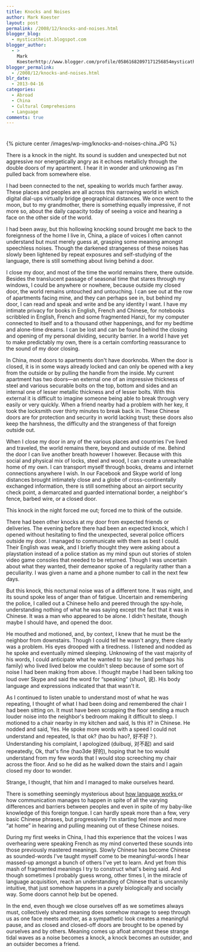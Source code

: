 ```yaml
---
title: Knocks and Noises
author: Mark Koester
layout: post
permalink: /2008/12/knocks-and-noises.html
blogger_blog:
  - mysticatheist.blogspot.com
blogger_author:
  - >
    Mark
    Koesterhttp://www.blogger.com/profile/05861682097171256854mysticatheist@gmail.com
blogger_permalink:
  - /2008/12/knocks-and-noises.html
blr_date:
  - 2013-04-16
categories:
  - Abroad
  - China
  - Cultural Comprehesions
  - Language
comments: true
---
```


#

{% picture center /images/wp-img/knocks-and-noises-china.JPG %}

There is a knock in the night. Its sound is sudden and unexpected but not aggressive nor energetically angry as it echoes metallicly through the double doors of my apartment. I hear it in wonder and unknowing as I'm pulled back from somewhere else.

I had been connected to the net, speaking to worlds much farther away. These places and peoples are all across this narrowing world in which digital dial-ups virtually bridge geographical distances. We once went to the moon, but to my grandmother, there is something equally impressive, if not more so, about the daily capacity today of seeing a voice and hearing a face on the other side of the world.

I had been away, but this hollowing knocking sound brought me back to the foreignness of the home I live in, China, a place of voices I often cannot understand but must merely guess at, grasping some meaning amongst speechless noises. Though the darkened strangeness of these noises has slowly been lightened by repeat exposures and self-studying of the language, there is still something about living behind a door.

I close my door, and most of the time the world remains there, there outside. Besides the translucent passage of seasonal time that stares through my windows, I could be anywhere or nowhere, because outside my closed door, the world remains untouched and untouching. I can see out at the row of apartments facing mine, and they can perhaps see in, but behind my door, I can read and speak and write and be any identity I want. I have my intimate privacy for books in English, French and Chinese, for notebooks scribbled in English, French and some fragmented Hanzi, for my computer connected to itself and to a thousand other happenings, and for my bedtime and alone-time dreams. I can be lost and can be found behind the closing and opening of my personal dividing, security barrier. In a world I have yet to make predictably my own, there is a certain comforting reassurance to the sound of my door closing.

In China, most doors to apartments don't have doorknobs. When the door is closed, it is in some ways already locked and can only be opened with a key from the outside or by pulling the handle from the inside. My current apartment has two doors—an external one of an impressive thickness of steel and various securable bolts on the top, bottom and sides and an internal one of lesser metallic thickness and of lesser bolts. With this external it is difficult to imagine someone being able to break through very easily or very quickly. When a friend nearby had a problem with her key, it took the locksmith over thirty minutes to break back in. These Chinese doors are for protection and security in world lacking trust; these doors also keep the harshness, the difficulty and the strangeness of that foreign outside out.

When I close my door in any of the various places and countries I've lived and traveled, the world remains there, beyond and outside of me. Behind the door I can live another breath however I however. Because with this social and physical mix of locks, steel and wood, I can create a unreachable home of my own. I can transport myself through books, dreams and internet connections anywhere I wish. In our Facebook and Skype world of long distances brought intimately close and a globe of cross-continentally exchanged information, there is still something about an airport security check point, a demarcated and guarded international border, a neighbor's fence, barbed wire, or a closed door.

This knock in the night forced me out; forced me to think of the outside.

There had been other knocks at my door from expected friends or deliveries. The evening before there had been an expected knock, which I opened without hesitating to find the unexpected, several police officers outside my door. I managed to communicate with them as best I could. Their English was weak, and I briefly thought they were asking about a playstation instead of a police station as my mind spun out stories of stolen video game consoles that needed to be returned. Though I was uncertain about what they wanted, their demeanor spoke of a regularity rather than a peculiarity. I was given a name and a phone number to call in the next few days.

But this knock, this nocturnal noise was of a different tone. It was night, and its sound spoke less of anger than of fatigue. Uncertain and remembering the police, I called out a Chinese hello and peered through the spy-hole, understanding nothing of what he was saying except the fact that it was in Chinese. It was a man who appeared to be alone. I didn't hesitate, though maybe I should have, and opened the door.

He mouthed and motioned, and, by context, I knew that he must be the neighbor from downstairs. Though I could tell he wasn't angry, there clearly was a problem. His eyes drooped with a tiredness. I listened and nodded as he spoke and eventually mimed sleeping. Unknowing of the vast majority of his words, I could anticipate what he wanted to say: he (and perhaps his family) who lived lived below me couldn't sleep because of some sort of noise I had been making from above. I thought maybe I had been talking too loud over Skype and said the word for “speaking” (shuo1, 说). His body language and expressions indicated that that wasn't it.

As I continued to listen unable to understand most of what he was repeating, I thought of what I had been doing and remembered the chair I had been sitting on. It must have been scrapping the floor sending a much louder noise into the neighbor's bedroom making it difficult to sleep. I motioned to a chair nearby in my kitchen and said, Is this it? in Chinese. He nodded and said, Yes. He spoke more words with a speed I could not understand and repeated, Is that ok? (hao bu hao?, 好不好？). Understanding his complaint, I apologized (duibuqi, 对不起) and said repeatedly, Ok, that's fine (hao3de 好的), hoping that he too would understand from my few words that I would stop screeching my chair across the floor. And so he did as he walked down the stairs and I again closed my door to wonder.

Strange, I thought, that him and I managed to make ourselves heard.

There is something seemingly mysterious about [how language works ][2]or how communication manages to happen in spite of all the varying differences and barriers between peoples and even in spite of my baby-like knowledge of this foreign tongue. I can hardly speak more than a few, very basic Chinese phrases, but progressively I'm starting feel more and more “at home” in hearing and pulling meaning out of these Chinese noises.

During my first weeks in China, I had this experience that the voices I was overhearing were speaking French as my mind converted these sounds into those previously mastered meanings. Slowly Chinese has become Chinese as sounded-words I've taught myself come to be meaningful-words I hear massed-up amongst a bunch of others I've yet to learn. And yet from this mash of fragmented meanings I try to construct what's being said. And though sometimes I probably guess wrong, other times I, in the miracle of language acquisition, reach an understanding of Chinese that is uncannily intuitive, that just somehow happens in a purely biologically and socially way. Some doors cannot help but be opened.

In the end, even though we close ourselves off as we sometimes always must, collectively shared meaning does somehow manage to seep through us as one face meets another, as a sympathetic look creates a meaningful pause, and as closed and closed-off doors are brought to be opened by ourselves and by others. Meaning comes up afloat amongst these strange tidal waves as a noise becomes a knock, a knock becomes an outsider, and an outsider becomes a friend.

[2]: http://mysticatheist.blogspot.com/2008/02/language-as-imitative-intersubjective.html
